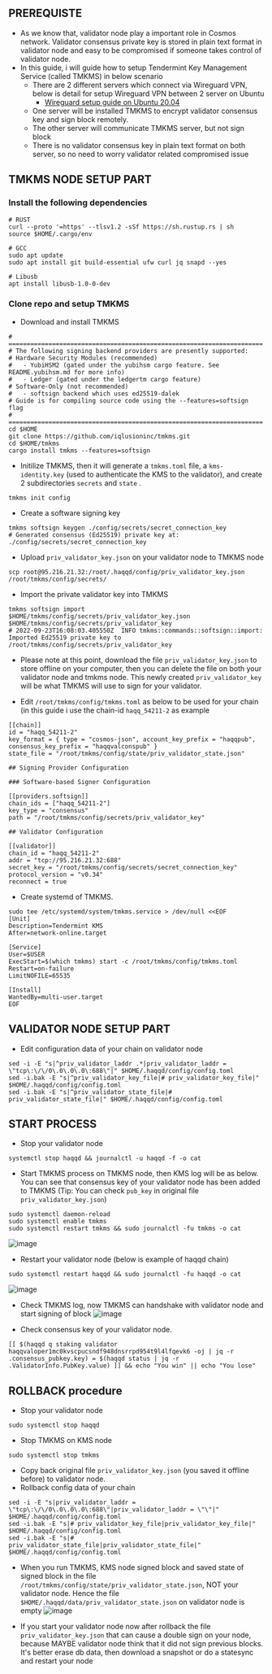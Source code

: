 ## PREREQUISTE
- As we know that, validator node play a important role in Cosmos network. Validator consensus private key is stored in plain text format in validator node and easy to be compromised if someone takes control of validator node.
- In this guide, i will guide how to setup Tendermint Key Management Service (called TMKMS) in below scenario
  + There are 2 different servers which connect via Wireguard VPN, below is detail for setup Wireguard VPN between 2 server on Ubuntu
    - [Wireguard setup guide on Ubuntu 20.04](https://www.digitalocean.com/community/tutorials/how-to-set-up-wireguard-on-ubuntu-20-04)
  + One server will be installed TMKMS to encrypt validator consensus key and sign block remotely.
  + The other server will communicate TMKMS server, but not sign block
  + There is no validator consensus key in plain text format on both server, so no need to worry validator related compromised issue

## TMKMS NODE SETUP PART
### Install the following dependencies
```
# RUST
curl --proto '=https' --tlsv1.2 -sSf https://sh.rustup.rs | sh
source $HOME/.cargo/env

# GCC
sudo apt update
sudo apt install git build-essential ufw curl jq snapd --yes

# Libusb
apt install libusb-1.0-0-dev
```

### Clone repo and setup TMKMS
- Download and install TMKMS
```
# ======================================================================
# The following signing backend providers are presently supported:
# Hardware Security Modules (recommended)
#   - YubiHSM2 (gated under the yubihsm cargo feature. See README.yubihsm.md for more info)
#   - Ledger (gated under the ledgertm cargo feature)
# Software-Only (not recommended)
#   - softsign backend which uses ed25519-dalek
# Guide is for compiling source code using the --features=softsign flag
# ======================================================================
cd $HOME
git clone https://github.com/iqlusioninc/tmkms.git
cd $HOME/tmkms
cargo install tmkms --features=softsign
```
- Initilize TMKMS, then it will generate a `tmkms.toml` file, a `kms-identity.key` (used to authenticate the KMS to the validator), and create 2 subdirectories `secrets` and `state` .
```
tmkms init config
```

- Create a software signing key
```
tmkms softsign keygen ./config/secrets/secret_connection_key
# Generated consensus (Ed25519) private key at: ./config/secrets/secret_connection_key
```

- Upload `priv_validator_key.json` on your validator node to TMKMS node
```
scp root@95.216.21.32:/root/.haqqd/config/priv_validator_key.json /root/tmkms/config/secrets/
```

- Import the private validator key into TMKMS
```
tmkms softsign import $HOME/tmkms/config/secrets/priv_validator_key.json $HOME/tmkms/config/secrets/priv_validator_key
# 2022-09-23T16:08:03.405550Z  INFO tmkms::commands::softsign::import: Imported Ed25519 private key to /root/tmkms/config/secrets/priv_validator_key
```

- Please note at this point, download the file `priv_validator_key.json` to store offline on your computer, then you can delete the file on both your validator node and tmkms node. This newly created `priv_validator_key` will be what TMKMS will use to sign for your validator. 

- Edit `/root/tmkms/config/tmkms.toml` as below to be used for your chain (in this guide i use the chain-id `haqq_54211-2` as example
```
[[chain]]
id = "haqq_54211-2"
key_format = { type = "cosmos-json", account_key_prefix = "haqqpub", consensus_key_prefix = "haqqvalconspub" }
state_file = "/root/tmkms/config/state/priv_validator_state.json"

## Signing Provider Configuration

### Software-based Signer Configuration

[[providers.softsign]]
chain_ids = ["haqq_54211-2"]
key_type = "consensus"
path = "/root/tmkms/config/secrets/priv_validator_key"

## Validator Configuration

[[validator]]
chain_id = "haqq_54211-2"
addr = "tcp://95.216.21.32:688"
secret_key = "/root/tmkms/config/secrets/secret_connection_key"
protocol_version = "v0.34"
reconnect = true
```

- Create systemd of TMKMS.
```
sudo tee /etc/systemd/system/tmkms.service > /dev/null <<EOF
[Unit]
Description=Tendermint KMS
After=network-online.target

[Service]
User=$USER
ExecStart=$(which tmkms) start -c /root/tmkms/config/tmkms.toml
Restart=on-failure
LimitNOFILE=65535

[Install]
WantedBy=multi-user.target
EOF
```

## VALIDATOR NODE SETUP PART
- Edit configuration data of your chain on validator node
```
sed -i -E "s|^priv_validator_laddr .*|priv_validator_laddr = \"tcp\:\/\/0\.0\.0\.0\:688\"|" $HOME/.haqqd/config/config.toml
sed -i.bak -E "s|^priv_validator_key_file|# priv_validator_key_file|" $HOME/.haqqd/config/config.toml
sed -i.bak -E "s|^priv_validator_state_file|# priv_validator_state_file|" $HOME/.haqqd/config/config.toml
```

## START PROCESS
- Stop your validator node
```
systemctl stop haqqd && journalctl -u haqqd -f -o cat
```

- Start TMKMS process on TMKMS node, then KMS log will be as below. You can see that consensus key of your validator node has been added to TMKMS (Tip: You can check `pub_key` in original file `priv_validator_key.json`)
```
sudo systemctl daemon-reload
sudo systemctl enable tmkms
sudo systemctl restart tmkms && sudo journalctl -fu tmkms -o cat
```
![image](https://user-images.githubusercontent.com/91453629/192078229-35177f32-e818-43c6-81c6-ad28f427aa62.png)

- Restart your validator node (below is example of haqqd chain)
```
sudo systemctl restart haqqd && sudo journalctl -fu haqqd -o cat
```
![image](https://user-images.githubusercontent.com/91453629/192012024-8a8483ad-ef4a-47fe-a6dd-79bfcfac44dd.png)

- Check TMKMS log, now TMKMS can handshake with validator node and start signing of block
![image](https://user-images.githubusercontent.com/91453629/192043665-e96206f3-1956-4321-98f6-3b4361fc24f3.png)

- Check consensus key of your validator node. 
```
[[ $(haqqd q staking validator haqqvaloper1mc0kvscpucsndf948dnsrrpd954t9l4lfqevk6 -oj | jq -r .consensus_pubkey.key) = $(haqqd status | jq -r .ValidatorInfo.PubKey.value) ]] && echo "You win" || echo "You lose"
```

## ROLLBACK procedure
- Stop your validator node
```
sudo systemctl stop haqqd
```

- Stop TMKMS on KMS node
```
sudo systemctl stop tmkms
```

- Copy back original file `priv_validator_key.json` (you saved it offline before) to validator node.
- Rollback config data of your chain
```
sed -i -E "s|priv_validator_laddr = \"tcp\:\/\/0\.0\.0\.0\:688\"|priv_validator_laddr = \"\"|" $HOME/.haqqd/config/config.toml
sed -i.bak -E "s|# priv_validator_key_file|priv_validator_key_file|" $HOME/.haqqd/config/config.toml
sed -i.bak -E "s|# priv_validator_state_file|priv_validator_state_file|" $HOME/.haqqd/config/config.toml
```
- When you run TMKMS, KMS node signed block and saved state of signed block in the file `/root/tmkms/config/state/priv_validator_state.json`, NOT your validator node. Hence the file `$HOME/.haqqd/data/priv_validator_state.json` on validator node is empty
![image](https://user-images.githubusercontent.com/91453629/192078895-77180c4e-1944-4be7-ae48-3e1f5d6f251a.png)

- If you start your validator node now after rollback the file `priv_validator_key.json` that can cause a double sign on your node, because MAYBE validator node think that it did not sign previous blocks. It's better erase db data, then download a snapshot or do a statesync and restart your node
